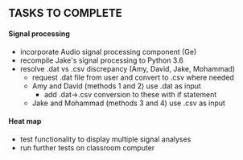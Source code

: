 ## TASKS TO COMPLETE

#### Signal processing
* incorporate Audio signal processing component (Ge)
* recompile Jake's signal processing to Python 3.6
* resolve .dat vs .csv discrepancy (Amy, David, Jake, Mohammad)
    * request .dat file from user and convert to .csv where needed
    * Amy and David (methods 1 and 2) use .dat as input
        * add .dat->.csv conversion to these with if statement
    * Jake and Mohammad (methods 3 and 4) use .csv as input
#### Heat map
* test functionality to display multiple signal analyses 
* run further tests on classroom computer
